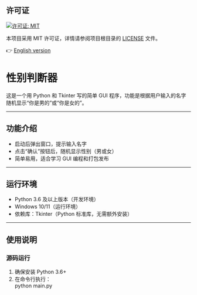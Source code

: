 ## 许可证

[![许可证: MIT](https://img.shields.io/badge/许可证-MIT-yellow.svg)](https://opensource.org/licenses/MIT)

本项目采用 MIT 许可证，详情请参阅项目根目录的 [LICENSE](LICENSE) 文件。

👉 [English version](README_EN.md)
# 性别判断器

这是一个用 Python 和 Tkinter 写的简单 GUI 程序，功能是根据用户输入的名字随机显示“你是男的”或“你是女的”。

---

## 功能介绍

- 启动后弹出窗口，提示输入名字
- 点击“确认”按钮后，随机显示性别（男或女）
- 简单易用，适合学习 GUI 编程和打包发布

---

## 运行环境

- Python 3.6 及以上版本（开发环境）
- Windows 10/11（运行环境）
- 依赖库：Tkinter（Python 标准库，无需额外安装）

---

## 使用说明

### 源码运行

1. 确保安装 Python 3.6+  
2. 在命令行执行：  
   python main.py
